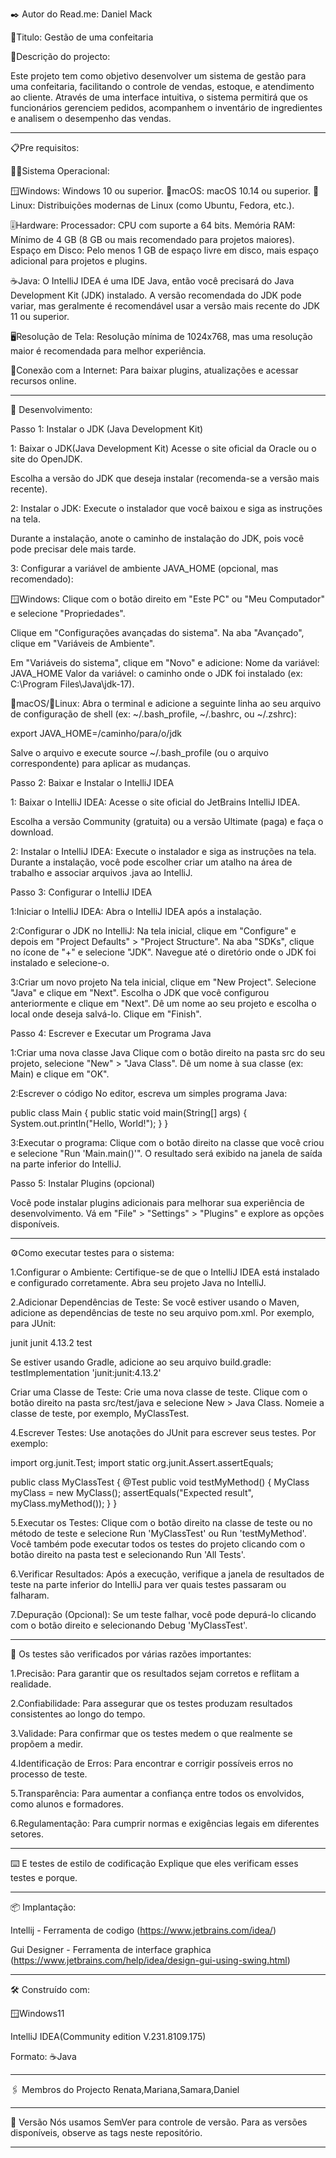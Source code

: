 ✒️ Autor do Read.me: Daniel Mack

📔Titulo: Gestão de uma confeitaria

📝Descrição do projecto:

Este projeto tem como objetivo desenvolver um sistema de gestão para uma confeitaria, facilitando o controle de vendas, estoque, e atendimento ao cliente. Através de uma interface intuitiva, o sistema permitirá que os funcionários gerenciem pedidos, acompanhem o inventário de ingredientes e analisem o desempenho das vendas.
_________________________________________
📋Pre requisitos:

👨‍💻Sistema Operacional:

🪟Windows: Windows 10 ou superior.
🍎macOS: macOS 10.14 ou superior.
🐧Linux: Distribuições modernas de Linux (como Ubuntu, Fedora, etc.).

🎚️Hardware:
Processador: CPU com suporte a 64 bits.
Memória RAM: Mínimo de 4 GB (8 GB ou mais recomendado para projetos maiores).
Espaço em Disco: Pelo menos 1 GB de espaço livre em disco, mais espaço adicional para projetos e plugins.

☕Java:
O IntelliJ IDEA é uma IDE Java, então você precisará do Java Development Kit (JDK) instalado. A versão recomendada do JDK pode variar, mas geralmente é recomendável usar a versão mais recente do JDK 11 ou superior.

🖥️Resolução de Tela:
Resolução mínima de 1024x768, mas uma resolução maior é recomendada para melhor experiência.

🛜Conexão com a Internet:
Para baixar plugins, atualizações e acessar recursos online.
__________________________________________
🔧 Desenvolvimento:

Passo 1: Instalar o JDK (Java Development Kit)

1: Baixar o JDK(Java Development Kit)
Acesse o site oficial da Oracle ou o site do OpenJDK.

Escolha a versão do JDK que deseja instalar (recomenda-se a versão mais recente).

2: Instalar o JDK:
Execute o instalador que você baixou e siga as instruções na tela.

Durante a instalação, anote o caminho de instalação do JDK, pois você pode precisar dele mais tarde.

3: Configurar a variável de ambiente JAVA_HOME (opcional, mas recomendado):

🪟Windows:
Clique com o botão direito em "Este PC" ou "Meu Computador" e selecione "Propriedades".

Clique em "Configurações avançadas do sistema".
Na aba "Avançado", clique em "Variáveis de Ambiente".

Em "Variáveis do sistema", clique em "Novo" e adicione:
Nome da variável: JAVA_HOME
Valor da variável: o caminho onde o JDK foi instalado (ex: C:\Program Files\Java\jdk-17).

🍎macOS/🐧Linux:
Abra o terminal e adicione a seguinte linha ao seu arquivo de configuração de shell (ex: ~/.bash_profile, ~/.bashrc, ou ~/.zshrc):

export JAVA_HOME=/caminho/para/o/jdk

Salve o arquivo e execute source ~/.bash_profile (ou o arquivo correspondente) para aplicar as mudanças.



Passo 2: Baixar e Instalar o IntelliJ IDEA

1: Baixar o IntelliJ IDEA:
Acesse o site oficial do JetBrains IntelliJ IDEA.

Escolha a versão Community (gratuita) ou a versão Ultimate (paga) e faça o download.



2: Instalar o IntelliJ IDEA:
Execute o instalador e siga as instruções na tela.
Durante a instalação, você pode escolher criar um atalho na área de trabalho e associar arquivos .java ao IntelliJ.


Passo 3: Configurar o IntelliJ IDEA

1:Iniciar o IntelliJ IDEA:
Abra o IntelliJ IDEA após a instalação.

2:Configurar o JDK no IntelliJ:
Na tela inicial, clique em "Configure" e depois em "Project Defaults" > "Project Structure".
Na aba "SDKs", clique no ícone de "+" e selecione "JDK".
Navegue até o diretório onde o JDK foi instalado e selecione-o.

3:Criar um novo projeto
Na tela inicial, clique em "New Project".
Selecione "Java" e clique em "Next".
Escolha o JDK que você configurou anteriormente e clique em "Next".
Dê um nome ao seu projeto e escolha o local onde deseja salvá-lo. Clique em "Finish".



Passo 4: Escrever e Executar um Programa Java

1:Criar uma nova classe Java
Clique com o botão direito na pasta src do seu projeto, selecione "New" > "Java Class".
Dê um nome à sua classe (ex: Main) e clique em "OK".

2:Escrever o código
No editor, escreva um simples programa Java: 

public class Main {
    public static void main(String[] args) {
        System.out.println("Hello, World!");
    }
}

3:Executar o programa:
Clique com o botão direito na classe que você criou e selecione "Run 'Main.main()'".
O resultado será exibido na janela de saída na parte inferior do IntelliJ.



Passo 5: Instalar Plugins (opcional)

Você pode instalar plugins adicionais para melhorar sua experiência de desenvolvimento. Vá em "File" > "Settings" > "Plugins" e explore as opções disponíveis.

_________________________________________
⚙️Como executar testes para o sistema:

1.Configurar o Ambiente:
Certifique-se de que o IntelliJ IDEA está instalado e configurado corretamente.
Abra seu projeto Java no IntelliJ.



2.Adicionar Dependências de Teste:
Se você estiver usando o Maven, adicione as dependências de teste no seu arquivo pom.xml. Por exemplo, para JUnit:

<dependency>
    <groupId>junit</groupId>
    <artifactId>junit</artifactId>
    <version>4.13.2</version>
    <scope>test</scope>
</dependency>

Se estiver usando Gradle, adicione ao seu arquivo build.gradle:
testImplementation 'junit:junit:4.13.2'

Criar uma Classe de Teste:
Crie uma nova classe de teste. Clique com o botão direito na pasta src/test/java e selecione New > Java Class.
Nomeie a classe de teste, por exemplo, MyClassTest.



4.Escrever Testes:
Use anotações do JUnit para escrever seus testes. Por exemplo: 

import org.junit.Test;
import static org.junit.Assert.assertEquals;

public class MyClassTest {
    @Test
    public void testMyMethod() {
        MyClass myClass = new MyClass();
        assertEquals("Expected result", myClass.myMethod());
    }
}



5.Executar os Testes:
Clique com o botão direito na classe de teste ou no método de teste e selecione Run 'MyClassTest' ou Run 'testMyMethod'.
Você também pode executar todos os testes do projeto clicando com o botão direito na pasta test e selecionando Run 'All Tests'.


6.Verificar Resultados:
Após a execução, verifique a janela de resultados de teste na parte inferior do IntelliJ para ver quais testes passaram ou falharam.


7.Depuração (Opcional):
Se um teste falhar, você pode depurá-lo clicando com o botão direito e selecionando Debug 'MyClassTest'.

_________________________________________

🔩 Os testes são verificados por várias razões importantes:

1.Precisão: Para garantir que os resultados sejam corretos e reflitam a realidade.

2.Confiabilidade: Para assegurar que os testes produzam resultados consistentes ao longo do tempo.

3.Validade: Para confirmar que os testes medem o que realmente se propõem a medir.

4.Identificação de Erros: Para encontrar e corrigir possíveis erros no processo de teste.

5.Transparência: Para aumentar a confiança entre todos os envolvidos, como alunos e formadores.

6.Regulamentação: Para cumprir normas e exigências legais em diferentes setores.

__________________________________________

⌨️ E testes de estilo de codificação
Explique que eles verificam esses testes e porque.

__________________________________________

📦 Implantação:

Intellij - Ferramenta de codigo (https://www.jetbrains.com/idea/)

Gui Designer - Ferramenta de interface graphica
(https://www.jetbrains.com/help/idea/design-gui-using-swing.html)

__________________________________________

🛠️ Construído com:

🪟Windows11

IntelliJ IDEA(Community edition V.231.8109.175)

Formato: ☕Java
__________________________________________

🖇️ Membros do Projecto
Renata,Mariana,Samara,Daniel
__________________________________________

📌 Versão
Nós usamos SemVer para controle de versão. Para as versões disponíveis, observe as tags neste repositório.
__________________________________________
